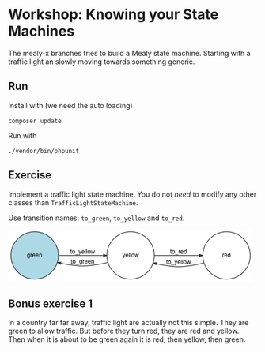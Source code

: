 # Workshop: Knowing your State Machines

The mealy-x branches tries to build a Mealy state machine. Starting with a traffic
light an slowly moving towards something generic.

## Run

Install with (we need the auto loading) 
```
composer update
```

Run with 
```
./vendor/bin/phpunit
``` 

## Exercise

Implement a traffic light state machine. You do not *need* to modify any other classes 
than `TrafficLightStateMachine`. 

Use transition names: `to_green`, `to_yellow` and `to_red`. 

![Image of State Machine](/Resources/traffic.png)

## Bonus exercise 1

In a country far far away, traffic light are actually not this simple. They are green
to allow traffic. But before they turn red, they are red and yellow. Then when it is 
about to be green again it is red, then yellow, then green. 

